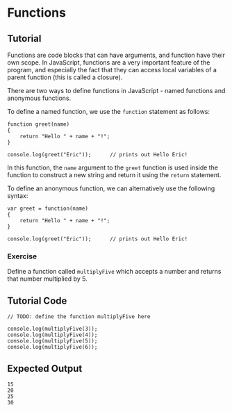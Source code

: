 # Functions

Tutorial
--------

Functions are code blocks that can have arguments, and function have their own scope. In JavaScript, functions are a very important feature of the program, and especially the fact that they can access local variables of a parent function (this is called a closure). 

There are two ways to define functions in JavaScript - named functions and anonymous functions.

To define a named function, we use the `function` statement as follows:

	function greet(name)
	{
	    return "Hello " + name + "!";
	}

	console.log(greet("Eric"));      // prints out Hello Eric!

In this function, the `name` argument to the `greet` function is used inside the function to construct a new string and return it using the `return` statement.

To define an anonymous function, we can alternatively use the following syntax:

	var greet = function(name)
	{
	    return "Hello " + name + "!";
	}

	console.log(greet("Eric"));      // prints out Hello Eric!

### Exercise

Define a function called `multiplyFive` which accepts a number and returns that number multiplied by 5.

Tutorial Code
-------------

	// TODO: define the function multiplyFive here
	
	console.log(multiplyFive(3));
	console.log(multiplyFive(4));
	console.log(multiplyFive(5));
	console.log(multiplyFive(6));

Expected Output
---------------

	15
	20
	25
	30
